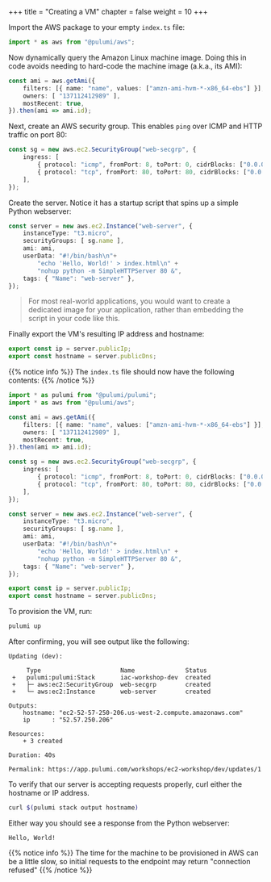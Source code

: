 +++
title = "Creating a VM"
chapter = false
weight = 10
+++

Import the AWS package to your empty `index.ts` file:

```typescript
import * as aws from "@pulumi/aws";
```

Now dynamically query the Amazon Linux machine image. Doing this in code avoids needing to hard-code the machine image (a.k.a., its AMI):

```typescript
const ami = aws.getAmi({
    filters: [{ name: "name", values: ["amzn-ami-hvm-*-x86_64-ebs"] }],
    owners: [ "137112412989" ],
    mostRecent: true,
}).then(ami => ami.id);
```

Next, create an AWS security group. This enables `ping` over ICMP and HTTP traffic on port 80:

```typescript
const sg = new aws.ec2.SecurityGroup("web-secgrp", {
    ingress: [
        { protocol: "icmp", fromPort: 8, toPort: 0, cidrBlocks: ["0.0.0.0/0"] },
        { protocol: "tcp", fromPort: 80, toPort: 80, cidrBlocks: ["0.0.0.0/0"] },
    ],
});
```

Create the server. Notice it has a startup script that spins up a simple Python webserver:

```typescript
const server = new aws.ec2.Instance("web-server", {
    instanceType: "t3.micro",
    securityGroups: [ sg.name ],
    ami: ami,
    userData: "#!/bin/bash\n"+
        "echo 'Hello, World!' > index.html\n" +
        "nohup python -m SimpleHTTPServer 80 &",
    tags: { "Name": "web-server" },
});
```

> For most real-world applications, you would want to create a dedicated image for your application, rather than embedding the script in your code like this.

Finally export the VM's resulting IP address and hostname:

```typescript
export const ip = server.publicIp;
export const hostname = server.publicDns;
```

{{% notice info %}}
The `index.ts` file should now have the following contents:
{{% /notice %}}
```typescript
import * as pulumi from "@pulumi/pulumi";
import * as aws from "@pulumi/aws";

const ami = aws.getAmi({
    filters: [{ name: "name", values: ["amzn-ami-hvm-*-x86_64-ebs"] }],
    owners: [ "137112412989" ],
    mostRecent: true,
}).then(ami => ami.id);

const sg = new aws.ec2.SecurityGroup("web-secgrp", {
    ingress: [
        { protocol: "icmp", fromPort: 8, toPort: 0, cidrBlocks: ["0.0.0.0/0"] },
        { protocol: "tcp", fromPort: 80, toPort: 80, cidrBlocks: ["0.0.0.0/0"] },
    ],
});

const server = new aws.ec2.Instance("web-server", {
    instanceType: "t3.micro",
    securityGroups: [ sg.name ],
    ami: ami,
    userData: "#!/bin/bash\n"+
        "echo 'Hello, World!' > index.html\n" +
        "nohup python -m SimpleHTTPServer 80 &",
    tags: { "Name": "web-server" },
});

export const ip = server.publicIp;
export const hostname = server.publicDns;
```

To provision the VM, run:

```bash
pulumi up
```

After confirming, you will see output like the following:

```
Updating (dev):

     Type                      Name              Status
 +   pulumi:pulumi:Stack       iac-workshop-dev  created
 +   ├─ aws:ec2:SecurityGroup  web-secgrp        created
 +   └─ aws:ec2:Instance       web-server        created

Outputs:
    hostname: "ec2-52-57-250-206.us-west-2.compute.amazonaws.com"
    ip      : "52.57.250.206"

Resources:
    + 3 created

Duration: 40s

Permalink: https://app.pulumi.com/workshops/ec2-workshop/dev/updates/1
```

To verify that our server is accepting requests properly, curl either the hostname or IP address. 

```bash
curl $(pulumi stack output hostname)
```

Either way you should see a response from the Python webserver:

```
Hello, World!
```

{{% notice info %}}
The time for the machine to be provisioned in AWS can be a little slow, so initial requests to the endpoint may return "connection refused"
{{% /notice %}}
